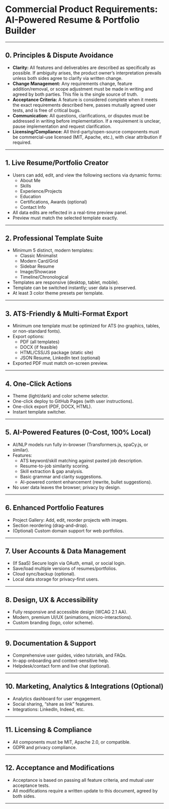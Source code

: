# Commercial Product Requirements: AI-Powered Resume & Portfolio Builder

---

## 0. Principles & Dispute Avoidance

- **Clarity:** All features and deliverables are described as specifically as possible. If ambiguity arises, the product owner’s interpretation prevails unless both sides agree to clarify via written change.
- **Change Management:** Any requirements change, feature addition/removal, or scope adjustment must be made in writing and agreed by both parties. This file is the single source of truth.
- **Acceptance Criteria:** A feature is considered complete when it meets the exact requirements described here, passes mutually agreed user tests, and is free of critical bugs.
- **Communication:** All questions, clarifications, or disputes must be addressed in writing before implementation. If a requirement is unclear, pause implementation and request clarification.
- **Licensing/Compliance:** All third-party/open-source components must be commercial-use licensed (MIT, Apache, etc.), with clear attribution if required.

---

## 1. Live Resume/Portfolio Creator

- Users can add, edit, and view the following sections via dynamic forms:
  - About Me
  - Skills
  - Experience/Projects
  - Education
  - Certifications, Awards (optional)
  - Contact Info
- All data edits are reflected in a real-time preview panel.
- Preview must match the selected template exactly.

---

## 2. Professional Template Suite

- Minimum 5 distinct, modern templates:
  - Classic Minimalist
  - Modern Card/Grid
  - Sidebar Resume
  - Image/Showcase
  - Timeline/Chronological
- Templates are responsive (desktop, tablet, mobile).
- Template can be switched instantly; user data is preserved.
- At least 3 color theme presets per template.

---

## 3. ATS-Friendly & Multi-Format Export

- Minimum one template must be optimized for ATS (no graphics, tables, or non-standard fonts).
- Export options:
  - PDF (all templates)
  - DOCX (if feasible)
  - HTML/CSS/JS package (static site)
  - JSON Resume, LinkedIn text (optional)
- Exported PDF must match on-screen preview.

---

## 4. One-Click Actions

- Theme (light/dark) and color scheme selector.
- One-click deploy to GitHub Pages (with user instructions).
- One-click export (PDF, DOCX, HTML).
- Instant template switcher.

---

## 5. AI-Powered Features (0-Cost, 100% Local)

- AI/NLP models run fully in-browser (Transformers.js, spaCy.js, or similar).
- Features:
  - ATS keyword/skill matching against pasted job description.
  - Resume-to-job similarity scoring.
  - Skill extraction & gap analysis.
  - Basic grammar and clarity suggestions.
  - AI-powered content enhancement (rewrite, bullet suggestions).
- No user data leaves the browser; privacy by design.

---

## 6. Enhanced Portfolio Features

- Project Gallery: Add, edit, reorder projects with images.
- Section reordering (drag-and-drop).
- (Optional) Custom domain support for web portfolios.

---

## 7. User Accounts & Data Management

- (If SaaS) Secure login via OAuth, email, or social login.
- Save/load multiple versions of resumes/portfolios.
- Cloud sync/backup (optional).
- Local data storage for privacy-first users.

---

## 8. Design, UX & Accessibility

- Fully responsive and accessible design (WCAG 2.1 AA).
- Modern, premium UI/UX (animations, micro-interactions).
- Custom branding (logo, color scheme).

---

## 9. Documentation & Support

- Comprehensive user guides, video tutorials, and FAQs.
- In-app onboarding and context-sensitive help.
- Helpdesk/contact form and live chat (optional).

---

## 10. Marketing, Analytics & Integrations (Optional)

- Analytics dashboard for user engagement.
- Social sharing, “share as link” features.
- Integrations: LinkedIn, Indeed, etc.

---

## 11. Licensing & Compliance

- All components must be MIT, Apache 2.0, or compatible.
- GDPR and privacy compliance.

---

## 12. Acceptance and Modifications

- Acceptance is based on passing all feature criteria, and mutual user acceptance tests.
- All modifications require a written update to this document, agreed by both sides.

---